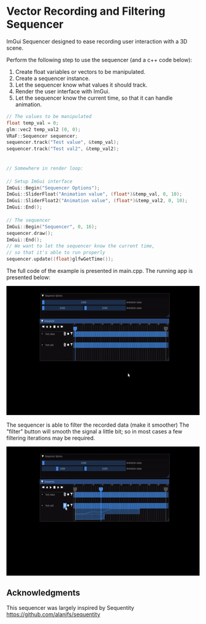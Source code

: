 # Vector Recording and Filtering Sequencer
ImGui Sequencer designed to ease recording user interaction with a 3D scene.

Perform the following step to use the sequencer (and a c++ code below):
1. Create float variables or vectors to be manipulated.
2. Create a sequencer instance.
3. Let the sequencer know what values it should track.
4. Render the user interface with ImGui.
5. Let the sequencer know the current time, so that it can handle animation.

```cpp
// The values to be manipulated
float temp_val = 0;
glm::vec2 temp_val2 (0, 0);
VRaF::Sequencer sequencer;
sequencer.track("Test value", &temp_val);
sequencer.track("Test val2", &temp_val2);


// Somewhere in render loop:

// Setup ImGui interface
ImGui::Begin("Sequencer Options");
ImGui::SliderFloat("Animation value", (float*)&temp_val, 0, 10);
ImGui::SliderFloat2("Animation value", (float*)&temp_val2, 0, 10);
ImGui::End();

// The sequencer
ImGui::Begin("Sequencer", 0, 16);
sequencer.draw();
ImGui::End();
// We want to let the sequencer know the current time,
// so that it's able to run properly
sequencer.update((float)glfwGetTime());
```

The full code of the example is presented in main.cpp. The running app is presented below:

![](images/VRaFSeq_1.gif)

The sequencer is able to filter the recorded data (make it smoother)
The "filter" button will smooth the signal a little bit; so in most cases a few filtering iterations may be required.

![](images/VRaFSeq_2.gif)


## Acknowledgments

This sequencer was largely inspired by Sequentity
https://github.com/alanjfs/sequentity


